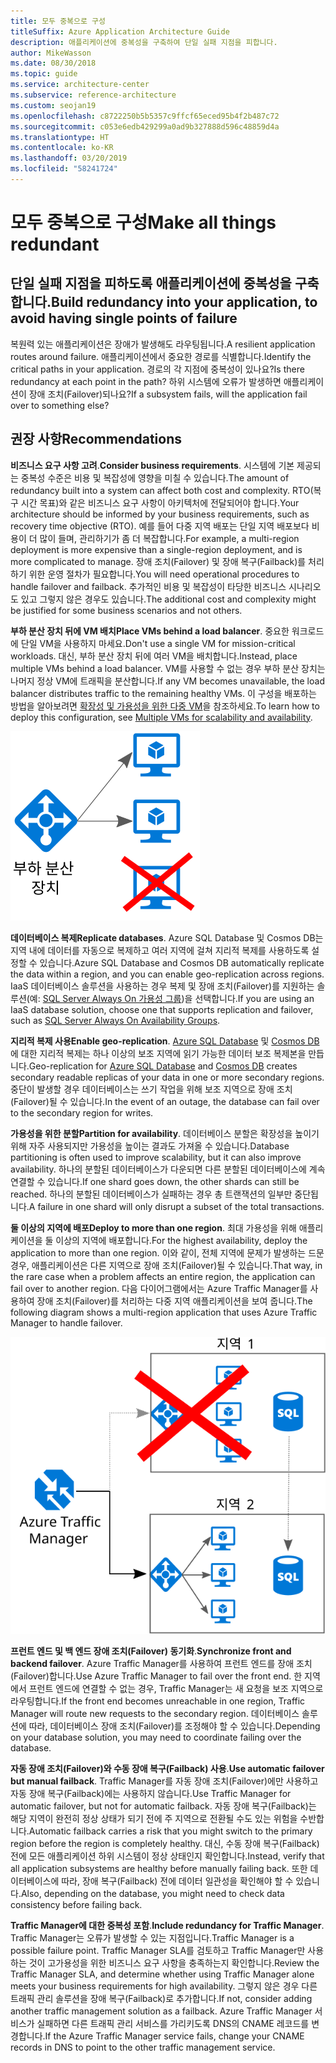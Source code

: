 ```yaml
---
title: 모두 중복으로 구성
titleSuffix: Azure Application Architecture Guide
description: 애플리케이션에 중복성을 구축하여 단일 실패 지점을 피합니다.
author: MikeWasson
ms.date: 08/30/2018
ms.topic: guide
ms.service: architecture-center
ms.subservice: reference-architecture
ms.custom: seojan19
ms.openlocfilehash: c8722250b5b5357c9ffcf65eced95b4f2b487c72
ms.sourcegitcommit: c053e6edb429299a0ad9b327888d596c48859d4a
ms.translationtype: HT
ms.contentlocale: ko-KR
ms.lasthandoff: 03/20/2019
ms.locfileid: "58241724"
---
```

# <a name="make-all-things-redundant"></a><span data-ttu-id="cd1f4-103">모두 중복으로 구성</span><span class="sxs-lookup"><span data-stu-id="cd1f4-103">Make all things redundant</span></span>

## <a name="build-redundancy-into-your-application-to-avoid-having-single-points-of-failure"></a><span data-ttu-id="cd1f4-104">단일 실패 지점을 피하도록 애플리케이션에 중복성을 구축합니다.</span><span class="sxs-lookup"><span data-stu-id="cd1f4-104">Build redundancy into your application, to avoid having single points of failure</span></span>

<span data-ttu-id="cd1f4-105">복원력 있는 애플리케이션은 장애가 발생해도 라우팅됩니다.</span><span class="sxs-lookup"><span data-stu-id="cd1f4-105">A resilient application routes around failure.</span></span> <span data-ttu-id="cd1f4-106">애플리케이션에서 중요한 경로를 식별합니다.</span><span class="sxs-lookup"><span data-stu-id="cd1f4-106">Identify the critical paths in your application.</span></span> <span data-ttu-id="cd1f4-107">경로의 각 지점에 중복성이 있나요?</span><span class="sxs-lookup"><span data-stu-id="cd1f4-107">Is there redundancy at each point in the path?</span></span> <span data-ttu-id="cd1f4-108">하위 시스템에 오류가 발생하면 애플리케이션이 장애 조치(Failover)되나요?</span><span class="sxs-lookup"><span data-stu-id="cd1f4-108">If a subsystem fails, will the application fail over to something else?</span></span>

## <a name="recommendations"></a><span data-ttu-id="cd1f4-109">권장 사항</span><span class="sxs-lookup"><span data-stu-id="cd1f4-109">Recommendations</span></span>

<span data-ttu-id="cd1f4-110">**비즈니스 요구 사항 고려**.</span><span class="sxs-lookup"><span data-stu-id="cd1f4-110">**Consider business requirements**.</span></span> <span data-ttu-id="cd1f4-111">시스템에 기본 제공되는 중복성 수준은 비용 및 복잡성에 영향을 미칠 수 있습니다.</span><span class="sxs-lookup"><span data-stu-id="cd1f4-111">The amount of redundancy built into a system can affect both cost and complexity.</span></span> <span data-ttu-id="cd1f4-112">RTO(복구 시간 목표)와 같은 비즈니스 요구 사항이 아키텍처에 전달되어야 합니다.</span><span class="sxs-lookup"><span data-stu-id="cd1f4-112">Your architecture should be informed by your business requirements, such as recovery time objective (RTO).</span></span> <span data-ttu-id="cd1f4-113">예를 들어 다중 지역 배포는 단일 지역 배포보다 비용이 더 많이 들며, 관리하기가 좀 더 복잡합니다.</span><span class="sxs-lookup"><span data-stu-id="cd1f4-113">For example, a multi-region deployment is more expensive than a single-region deployment, and is more complicated to manage.</span></span> <span data-ttu-id="cd1f4-114">장애 조치(Failover) 및 장애 복구(Failback)를 처리하기 위한 운영 절차가 필요합니다.</span><span class="sxs-lookup"><span data-stu-id="cd1f4-114">You will need operational procedures to handle failover and failback.</span></span> <span data-ttu-id="cd1f4-115">추가적인 비용 및 복잡성이 타당한 비즈니스 시나리오도 있고 그렇지 않은 경우도 있습니다.</span><span class="sxs-lookup"><span data-stu-id="cd1f4-115">The additional cost and complexity might be justified for some business scenarios and not others.</span></span>

<span data-ttu-id="cd1f4-116">**부하 분산 장치 뒤에 VM 배치**</span><span class="sxs-lookup"><span data-stu-id="cd1f4-116">**Place VMs behind a load balancer**.</span></span> <span data-ttu-id="cd1f4-117">중요한 워크로드에 단일 VM을 사용하지 마세요.</span><span class="sxs-lookup"><span data-stu-id="cd1f4-117">Don't use a single VM for mission-critical workloads.</span></span> <span data-ttu-id="cd1f4-118">대신, 부하 분산 장치 뒤에 여러 VM을 배치합니다.</span><span class="sxs-lookup"><span data-stu-id="cd1f4-118">Instead, place multiple VMs behind a load balancer.</span></span> <span data-ttu-id="cd1f4-119">VM를 사용할 수 없는 경우 부하 분산 장치는 나머지 정상 VM에 트래픽을 분산합니다.</span><span class="sxs-lookup"><span data-stu-id="cd1f4-119">If any VM becomes unavailable, the load balancer distributes traffic to the remaining healthy VMs.</span></span> <span data-ttu-id="cd1f4-120">이 구성을 배포하는 방법을 알아보려면 [확장성 및 가용성을 위한 다중 VM][multi-vm-blueprint]을 참조하세요.</span><span class="sxs-lookup"><span data-stu-id="cd1f4-120">To learn how to deploy this configuration, see [Multiple VMs for scalability and availability][multi-vm-blueprint].</span></span>

![부하가 분산된 VM의 다이어그램](./images/load-balancing.svg)

<span data-ttu-id="cd1f4-122">**데이터베이스 복제**</span><span class="sxs-lookup"><span data-stu-id="cd1f4-122">**Replicate databases**.</span></span> <span data-ttu-id="cd1f4-123">Azure SQL Database 및 Cosmos DB는 지역 내에 데이터를 자동으로 복제하고 여러 지역에 걸쳐 지리적 복제를 사용하도록 설정할 수 있습니다.</span><span class="sxs-lookup"><span data-stu-id="cd1f4-123">Azure SQL Database and Cosmos DB automatically replicate the data within a region, and you can enable geo-replication across regions.</span></span> <span data-ttu-id="cd1f4-124">IaaS 데이터베이스 솔루션을 사용하는 경우 복제 및 장애 조치(Failover)를 지원하는 솔루션(예: [SQL Server Always On 가용성 그룹][sql-always-on])을 선택합니다.</span><span class="sxs-lookup"><span data-stu-id="cd1f4-124">If you are using an IaaS database solution, choose one that supports replication and failover, such as [SQL Server Always On Availability Groups][sql-always-on].</span></span>

<span data-ttu-id="cd1f4-125">**지리적 복제 사용**</span><span class="sxs-lookup"><span data-stu-id="cd1f4-125">**Enable geo-replication**.</span></span> <span data-ttu-id="cd1f4-126">[Azure SQL Database][sql-geo-replication] 및 [Cosmos DB][cosmosdb-geo-replication]에 대한 지리적 복제는 하나 이상의 보조 지역에 읽기 가능한 데이터 보조 복제본을 만듭니다.</span><span class="sxs-lookup"><span data-stu-id="cd1f4-126">Geo-replication for [Azure SQL Database][sql-geo-replication] and [Cosmos DB][cosmosdb-geo-replication] creates secondary readable replicas of your data in one or more secondary regions.</span></span> <span data-ttu-id="cd1f4-127">중단이 발생할 경우 데이터베이스는 쓰기 작업을 위해 보조 지역으로 장애 조치(Failover)될 수 있습니다.</span><span class="sxs-lookup"><span data-stu-id="cd1f4-127">In the event of an outage, the database can fail over to the secondary region for writes.</span></span>

<span data-ttu-id="cd1f4-128">**가용성을 위한 분할**</span><span class="sxs-lookup"><span data-stu-id="cd1f4-128">**Partition for availability**.</span></span> <span data-ttu-id="cd1f4-129">데이터베이스 분할은 확장성을 높이기 위해 자주 사용되지만 가용성을 높이는 결과도 가져올 수 있습니다.</span><span class="sxs-lookup"><span data-stu-id="cd1f4-129">Database partitioning is often used to improve scalability, but it can also improve availability.</span></span> <span data-ttu-id="cd1f4-130">하나의 분할된 데이터베이스가 다운되면 다른 분할된 데이터베이스에 계속 연결할 수 있습니다.</span><span class="sxs-lookup"><span data-stu-id="cd1f4-130">If one shard goes down, the other shards can still be reached.</span></span> <span data-ttu-id="cd1f4-131">하나의 분할된 데이터베이스가 실패하는 경우 총 트랜잭션의 일부만 중단됩니다.</span><span class="sxs-lookup"><span data-stu-id="cd1f4-131">A failure in one shard will only disrupt a subset of the total transactions.</span></span>

<span data-ttu-id="cd1f4-132">**둘 이상의 지역에 배포**</span><span class="sxs-lookup"><span data-stu-id="cd1f4-132">**Deploy to more than one region**.</span></span> <span data-ttu-id="cd1f4-133">최대 가용성을 위해 애플리케이션을 둘 이상의 지역에 배포합니다.</span><span class="sxs-lookup"><span data-stu-id="cd1f4-133">For the highest availability, deploy the application to more than one region.</span></span> <span data-ttu-id="cd1f4-134">이와 같이, 전체 지역에 문제가 발생하는 드문 경우, 애플리케이션은 다른 지역으로 장애 조치(Failover)될 수 있습니다.</span><span class="sxs-lookup"><span data-stu-id="cd1f4-134">That way, in the rare case when a problem affects an entire region, the application can fail over to another region.</span></span> <span data-ttu-id="cd1f4-135">다음 다이어그램에서는 Azure Traffic Manager를 사용하여 장애 조치(Failover)를 처리하는 다중 지역 애플리케이션을 보여 줍니다.</span><span class="sxs-lookup"><span data-stu-id="cd1f4-135">The following diagram shows a multi-region application that uses Azure Traffic Manager to handle failover.</span></span>

![Azure Traffic Manager를 사용하여 장애 조치를 처리하는 다이어그램](./images/failover.svg)

<span data-ttu-id="cd1f4-137">**프런트 엔드 및 백 엔드 장애 조치(Failover) 동기화**.</span><span class="sxs-lookup"><span data-stu-id="cd1f4-137">**Synchronize front and backend failover**.</span></span> <span data-ttu-id="cd1f4-138">Azure Traffic Manager를 사용하여 프런트 엔드를 장애 조치(Failover)합니다.</span><span class="sxs-lookup"><span data-stu-id="cd1f4-138">Use Azure Traffic Manager to fail over the front end.</span></span> <span data-ttu-id="cd1f4-139">한 지역에서 프런트 엔드에 연결할 수 없는 경우, Traffic Manager는 새 요청을 보조 지역으로 라우팅합니다.</span><span class="sxs-lookup"><span data-stu-id="cd1f4-139">If the front end becomes unreachable in one region, Traffic Manager will route new requests to the secondary region.</span></span> <span data-ttu-id="cd1f4-140">데이터베이스 솔루션에 따라, 데이터베이스 장애 조치(Failover)를 조정해야 할 수 있습니다.</span><span class="sxs-lookup"><span data-stu-id="cd1f4-140">Depending on your database solution, you may need to coordinate failing over the database.</span></span>

<span data-ttu-id="cd1f4-141">**자동 장애 조치(Failover)와 수동 장애 복구(Failback) 사용**.</span><span class="sxs-lookup"><span data-stu-id="cd1f4-141">**Use automatic failover but manual failback**.</span></span> <span data-ttu-id="cd1f4-142">Traffic Manager를 자동 장애 조치(Failover)에만 사용하고 자동 장애 복구(Failback)에는 사용하지 않습니다.</span><span class="sxs-lookup"><span data-stu-id="cd1f4-142">Use Traffic Manager for automatic failover, but not for automatic failback.</span></span> <span data-ttu-id="cd1f4-143">자동 장애 복구(Failback)는 해당 지역이 완전히 정상 상태가 되기 전에 주 지역으로 전환될 수도 있는 위험을 수반합니다.</span><span class="sxs-lookup"><span data-stu-id="cd1f4-143">Automatic failback carries a risk that you might switch to the primary region before the region is completely healthy.</span></span> <span data-ttu-id="cd1f4-144">대신, 수동 장애 복구(Failback) 전에 모든 애플리케이션 하위 시스템이 정상 상태인지 확인합니다.</span><span class="sxs-lookup"><span data-stu-id="cd1f4-144">Instead, verify that all application subsystems are healthy before manually failing back.</span></span> <span data-ttu-id="cd1f4-145">또한 데이터베이스에 따라, 장애 복구(Failback) 전에 데이터 일관성을 확인해야 할 수 있습니다.</span><span class="sxs-lookup"><span data-stu-id="cd1f4-145">Also, depending on the database, you might need to check data consistency before failing back.</span></span>

<span data-ttu-id="cd1f4-146">**Traffic Manager에 대한 중복성 포함**.</span><span class="sxs-lookup"><span data-stu-id="cd1f4-146">**Include redundancy for Traffic Manager**.</span></span> <span data-ttu-id="cd1f4-147">Traffic Manager는 오류가 발생할 수 있는 지점입니다.</span><span class="sxs-lookup"><span data-stu-id="cd1f4-147">Traffic Manager is a possible failure point.</span></span> <span data-ttu-id="cd1f4-148">Traffic Manager SLA를 검토하고 Traffic Manager만 사용하는 것이 고가용성을 위한 비즈니스 요구 사항을 충족하는지 확인합니다.</span><span class="sxs-lookup"><span data-stu-id="cd1f4-148">Review the Traffic Manager SLA, and determine whether using Traffic Manager alone meets your business requirements for high availability.</span></span> <span data-ttu-id="cd1f4-149">그렇지 않은 경우 다른 트래픽 관리 솔루션을 장애 복구(Failback)로 추가합니다.</span><span class="sxs-lookup"><span data-stu-id="cd1f4-149">If not, consider adding another traffic management solution as a failback.</span></span> <span data-ttu-id="cd1f4-150">Azure Traffic Manager 서비스가 실패하면 다른 트래픽 관리 서비스를 가리키도록 DNS의 CNAME 레코드를 변경합니다.</span><span class="sxs-lookup"><span data-stu-id="cd1f4-150">If the Azure Traffic Manager service fails, change your CNAME records in DNS to point to the other traffic management service.</span></span>

<!-- links -->

[multi-vm-blueprint]: ../../reference-architectures/virtual-machines-windows/multi-vm.md

[cassandra]: https://cassandra.apache.org/
[cosmosdb-geo-replication]: /azure/cosmos-db/distribute-data-globally
[sql-always-on]: https://msdn.microsoft.com/library/hh510230.aspx
[sql-geo-replication]: /azure/sql-database/sql-database-geo-replication-overview
